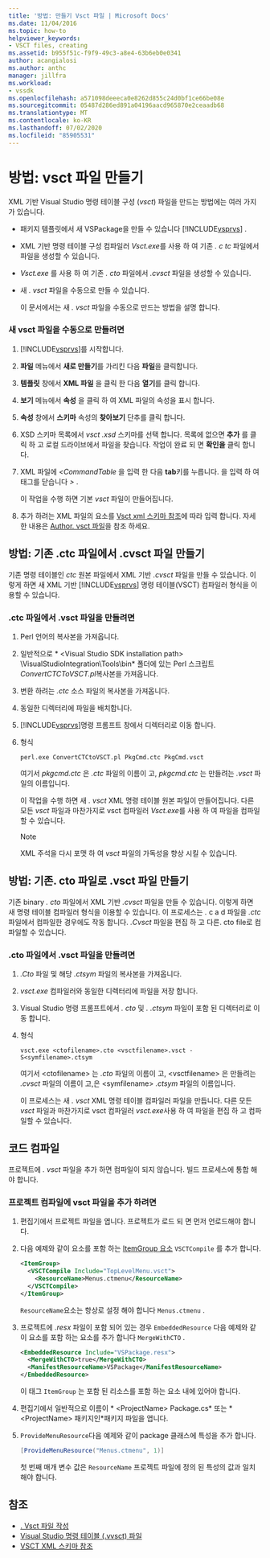 ```yaml
---
title: '방법: 만들기 Vsct 파일 | Microsoft Docs'
ms.date: 11/04/2016
ms.topic: how-to
helpviewer_keywords:
- VSCT files, creating
ms.assetid: b955f51c-f9f9-49c3-a8e4-63b6eb0e0341
author: acangialosi
ms.author: anthc
manager: jillfra
ms.workload:
- vssdk
ms.openlocfilehash: a571098deeeca0e8262d855c24d0bf1ce66be08e
ms.sourcegitcommit: 05487d286ed891a04196aacd965870e2ceaadb68
ms.translationtype: MT
ms.contentlocale: ko-KR
ms.lasthandoff: 07/02/2020
ms.locfileid: "85905531"
---
```

# <a name="how-to-create-a-vsct-file"></a>방법: vsct 파일 만들기

XML 기반 Visual Studio 명령 테이블 구성 (*vsct*) 파일을 만드는 방법에는 여러 가지가 있습니다.

- 패키지 템플릿에서 새 VSPackage을 만들 수 있습니다 [!INCLUDE[vsprvs](../../code-quality/includes/vsprvs_md.md)] .

- XML 기반 명령 테이블 구성 컴파일러 *Vsct.exe*를 사용 하 여 기존 *. c tc* 파일에서 파일을 생성할 수 있습니다.

- *Vsct.exe* 를 사용 하 여 기존 *. cto* 파일에서 *.cvsct* 파일을 생성할 수 있습니다.

- 새 *. vsct* 파일을 수동으로 만들 수 있습니다.

  이 문서에서는 새 *. vsct* 파일을 수동으로 만드는 방법을 설명 합니다.

### <a name="to-manually-create-a-new-vsct-file"></a>새 vsct 파일을 수동으로 만들려면

1. [!INCLUDE[vsprvs](../../code-quality/includes/vsprvs_md.md)]를 시작합니다.

2. **파일** 메뉴에서 **새로 만들기**를 가리킨 다음 **파일**을 클릭합니다.

3. **템플릿** 창에서 **XML 파일** 을 클릭 한 다음 **열기**를 클릭 합니다.

4. **보기** 메뉴에서 **속성** 을 클릭 하 여 XML 파일의 속성을 표시 합니다.

5. **속성** 창에서 **스키마** 속성의 **찾아보기** 단추를 클릭 합니다.

6. XSD 스키마 목록에서 *vsct .xsd* 스키마를 선택 합니다. 목록에 없으면 **추가** 를 클릭 하 고 로컬 드라이브에서 파일을 찾습니다. 작업이 완료 되 면 **확인을** 클릭 합니다.

7. XML 파일에 *<CommandTable* 을 입력 한 다음 **tab**키를 누릅니다. 을 입력 하 여 태그를 닫습니다 *>* .

    이 작업을 수행 하면 기본 *vsct* 파일이 만들어집니다.

8. 추가 하려는 XML 파일의 요소를 [Vsct xml 스키마 참조](../../extensibility/vsct-xml-schema-reference.md)에 따라 입력 합니다. 자세한 내용은 [Author. vsct 파일](../../extensibility/internals/authoring-dot-vsct-files.md)을 참조 하세요.

<a name="how-to-create-a-dot-vsct-file-from-an-existing-dot-ctc-file"></a>

## <a name="how-to-create-a-vsct-file-from-an-existing-ctc-file"></a>방법: 기존 .ctc 파일에서 .cvsct 파일 만들기

기존 명령 테이블인 *ctc* 원본 파일에서 XML 기반 *.cvsct* 파일을 만들 수 있습니다. 이렇게 하면 새 XML 기반 [!INCLUDE[vsprvs](../../code-quality/includes/vsprvs_md.md)] 명령 테이블(VSCT) 컴파일러 형식을 이용할 수 있습니다.

### <a name="to-create-a-vsct-file-from-a-ctc-file"></a>.ctc 파일에서 .vsct 파일을 만들려면

1. Perl 언어의 복사본을 가져옵니다.

2. 일반적으로 * \<Visual Studio SDK installation path> \VisualStudioIntegration\Tools\bin* 폴더에 있는 Perl 스크립트 *ConvertCTCToVSCT.pl*복사본을 가져옵니다.

3. 변환 하려는 *.ctc* 소스 파일의 복사본을 가져옵니다.

4. 동일한 디렉터리에 파일을 배치합니다.

5. [!INCLUDE[vsprvs](../../code-quality/includes/vsprvs_md.md)]명령 프롬프트 창에서 디렉터리로 이동 합니다.

6. 형식

   ```
   perl.exe ConvertCTCtoVSCT.pl PkgCmd.ctc PkgCmd.vsct
   ```

    여기서 *pkgcmd.ctc* 은 *.ctc* 파일의 이름이 고, *pkgcmd.ctc* 는 만들려는 *.vsct* 파일의 이름입니다.

    이 작업을 수행 하면 새 *. vsct* XML 명령 테이블 원본 파일이 만들어집니다. 다른 모든 *vsct* 파일과 마찬가지로 vsct 컴파일러 *Vsct.exe*를 사용 하 여 파일을 컴파일할 수 있습니다.

   > [!NOTE]
   > XML 주석을 다시 포맷 하 여 *vsct* 파일의 가독성을 향상 시킬 수 있습니다.

<a name="how-to-create-a-dot-vsct-file-from-an-existing-dot-cto-file"></a>

## <a name="how-to-create-a-vsct-file-from-an-existing-cto-file"></a>방법: 기존. cto 파일로 .vsct 파일 만들기

기존 binary *. cto* 파일에서 XML 기반 *.cvsct* 파일을 만들 수 있습니다. 이렇게 하면 새 명령 테이블 컴파일러 형식을 이용할 수 있습니다. 이 프로세스는 *.* c a d 파일을 *.ctc* 파일에서 컴파일한 경우에도 작동 합니다. *.Cvsct* 파일을 편집 하 고 다른. cto file로 컴파일할 수 있습니다.

### <a name="to-create-a-vsct-file-from-a-cto-file"></a>.cto 파일에서 .vsct 파일을 만들려면

1. *.Cto* 파일 및 해당 *.ctsym* 파일의 복사본을 가져옵니다.

2. *vsct.exe* 컴파일러와 동일한 디렉터리에 파일을 저장 합니다.

3. Visual Studio 명령 프롬프트에서 *. cto* 및 *. .ctsym* 파일이 포함 된 디렉터리로 이동 합니다.

4. 형식

    ```
    vsct.exe <ctofilename>.cto <vsctfilename>.vsct -S<symfilename>.ctsym
    ```

     여기서 \<ctofilename\> 는 *.cto* 파일의 이름이 고, \<vsctfilename\> 은 만들려는 *.cvsct* 파일의 이름이 고,은 \<symfilename\> *.ctsym* 파일의 이름입니다.

     이 프로세스는 새 *. vsct* XML 명령 테이블 컴파일러 파일을 만듭니다. 다른 모든 *vsct* 파일과 마찬가지로 vsct 컴파일러 *vsct.exe*사용 하 여 파일을 편집 하 고 컴파일할 수 있습니다.

## <a name="compile-the-code"></a>코드 컴파일
 프로젝트에 *. vsct* 파일을 추가 하면 컴파일이 되지 않습니다. 빌드 프로세스에 통합 해야 합니다.

### <a name="to-add-a-vsct-file-to-project-compilation"></a>프로젝트 컴파일에 vsct 파일을 추가 하려면

1. 편집기에서 프로젝트 파일을 엽니다. 프로젝트가 로드 되 면 먼저 언로드해야 합니다.

2. 다음 예제와 같이 요소를 포함 하는 [ItemGroup 요소](../../msbuild/itemgroup-element-msbuild.md) `VSCTCompile` 를 추가 합니다.

    ```xml
    <ItemGroup>
      <VSCTCompile Include="TopLevelMenu.vsct">
        <ResourceName>Menus.ctmenu</ResourceName>
      </VSCTCompile>
    </ItemGroup>

    ```

     `ResourceName`요소는 항상로 설정 해야 합니다 `Menus.ctmenu` .

3. 프로젝트에 *.resx* 파일이 포함 되어 있는 경우 `EmbeddedResource` 다음 예제와 같이 요소를 포함 하는 요소를 추가 합니다 `MergeWithCTO` .

    ```xml
    <EmbeddedResource Include="VSPackage.resx">
      <MergeWithCTO>true</MergeWithCTO>
      <ManifestResourceName>VSPackage</ManifestResourceName>
    </EmbeddedResource>

    ```

     이 태그 `ItemGroup` 는 포함 된 리소스를 포함 하는 요소 내에 있어야 합니다.

4. 편집기에서 일반적으로 이름이 * \<ProjectName\> Package.cs* 또는 * \<ProjectName\> 패키지인*패키지 파일을 엽니다.

5. `ProvideMenuResource`다음 예제와 같이 package 클래스에 특성을 추가 합니다.

    ```csharp
    [ProvideMenuResource("Menus.ctmenu", 1)]
    ```

     첫 번째 매개 변수 값은 `ResourceName` 프로젝트 파일에 정의 된 특성의 값과 일치 해야 합니다.

## <a name="see-also"></a>참조
- [. Vsct 파일 작성](../../extensibility/internals/authoring-dot-vsct-files.md)
- [Visual Studio 명령 테이블 (.vvsct) 파일](../../extensibility/internals/visual-studio-command-table-dot-vsct-files.md)
- [VSCT XML 스키마 참조](../../extensibility/vsct-xml-schema-reference.md)
